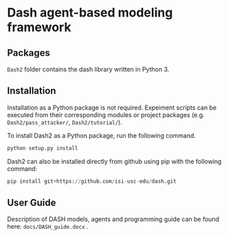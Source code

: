 # Dash agent-based modeling framework

## Packages

`Dash2` folder contains the dash library written in Python 3. 

## Installation

Installation as a Python package is not required. Expeiment scripts can be executed from their corresponding modules or project packages (e.g. `Dash2/pass_attacker/`, `Dash2/tutorial/`).

To install Dash2 as a Python package, run the following command.

```python
python setup.py install
```

Dash2 can also be installed directly from github using pip with the following command:

```python
pip install git+https://github.com/isi-usc-edu/dash.git
```

## User Guide

Description of DASH models, agents and programming guide can be found here: `docs/DASH_guide.docx` .

